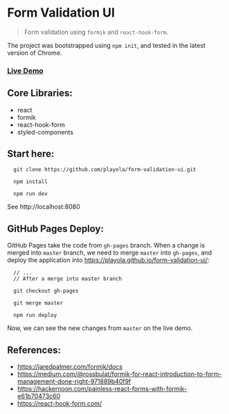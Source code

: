 # Form Validation UI

> Form validation using `formik` and `react-hook-form`.

The project was bootstrapped using `npm init`, and tested in the latest version of Chrome.

### [Live Demo](https://playola.github.io/form-validation-ui)

## Core Libraries:

  * react
  * formik
  * react-hook-form
  * styled-components

## Start here:

```
  git clone https://github.com/playola/form-validation-ui.git

  npm install

  npm run dev
```

See http://localhost:8080

## GitHub Pages Deploy:

GitHub Pages take the code from `gh-pages` branch. When a change is merged into `master` branch, we need to merge `master` into `gh-pages`, and deploy the application into https://playola.github.io/form-validation-ui/:

```
  // ...
  // After a merge into master branch

  git checkout gh-pages

  git merge master

  npm run deploy
```

Now, we can see the new changes from `master` on the live demo.

## References:

  * https://jaredpalmer.com/formik/docs
  * https://medium.com/@rossbulat/formik-for-react-introduction-to-form-management-done-right-971889b40f9f
  * https://hackernoon.com/painless-react-forms-with-formik-e61b70473c60
  * https://react-hook-form.com/
